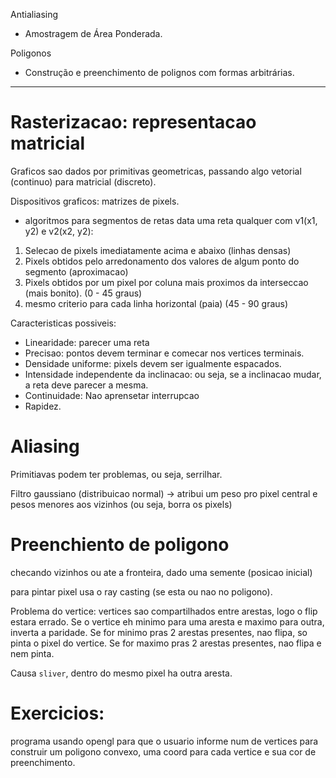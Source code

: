 Antialiasing 
- Amostragem de Área Ponderada.

Poligonos 
- Construção e preenchimento de polignos com formas arbitrárias.

--- 
# Rasterizacao: representacao matricial
Graficos sao dados por primitivas geometricas, passando algo vetorial (continuo) para matricial (discreto).

Dispositivos graficos: matrizes de pixels.

- algoritmos para segmentos de retas 
data uma reta qualquer com v1(x1, y2) e v2(x2, y2): 
1. Selecao de pixels imediatamente acima e abaixo (linhas densas)
2. Pixels obtidos pelo arredonamento dos valores de algum ponto do segmento (aproximacao)
3. Pixels obtidos por um pixel por coluna mais proximos da interseccao (mais bonito). (0 - 45 graus)
4. mesmo criterio para cada linha horizontal (paia) (45 - 90 graus)

Caracteristicas possiveis:
- Linearidade: parecer uma reta
- Precisao: pontos devem terminar e comecar nos vertices terminais.
- Densidade uniforme: pixels devem ser igualmente espacados.
- Intensidade independente da inclinacao: ou seja, se a inclinacao mudar, a reta deve parecer a mesma.
- Continuidade: Nao aprensetar interrupcao
- Rapidez.


# Aliasing
Primitiavas podem ter problemas, ou seja, serrilhar.

Filtro gaussiano (distribuicao normal) -> atribui um peso pro pixel central e pesos menores aos vizinhos (ou seja, borra os pixels)

# Preenchiento de poligono
checando vizinhos ou ate a fronteira, dado uma semente (posicao inicial)

para pintar pixel usa o ray casting (se esta ou nao no poligono).

Problema do vertice: vertices sao compartilhados entre arestas, logo o flip estara errado.
Se o vertice eh minimo para uma aresta e maximo para outra, inverta a paridade.
Se for minimo pras 2  arestas presentes, nao flipa, so pinta o pixel do vertice.
Se for maximo pras 2  arestas presentes, nao flipa e nem pinta.

Causa `sliver`, dentro do mesmo pixel ha outra aresta.


# Exercicios:
programa usando opengl para que o usuario informe
num de vertices para construir um poligono convexo, uma coord para cada vertice e sua cor de preenchimento.
